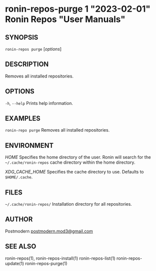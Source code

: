 # ronin-repos-purge 1 "2023-02-01" Ronin Repos "User Manuals"

## SYNOPSIS

`ronin-repos purge` [*options*]

## DESCRIPTION

Removes all installed repositories.

## OPTIONS

`-h`, `--help`
  Prints help information.

## EXAMPLES

`ronin-repo purge`
	Removes all installed repositories.

## ENVIRONMENT

*HOME*
	Specifies the home directory of the user. Ronin will search for the
	`~/.cache/ronin-repos` cache directory within the home directory.

*XDG_CACHE_HOME*
  Specifies the cache directory to use. Defaults to `$HOME/.cache`.

## FILES

`~/.cache/ronin-repos/`
	Installation directory for all repositories.

## AUTHOR

Postmodern <postmodern.mod3@gmail.com>

## SEE ALSO

ronin-repos(1), ronin-repos-install(1) ronin-repos-list(1) ronin-repos-update(1) ronin-repos-purge(1)
